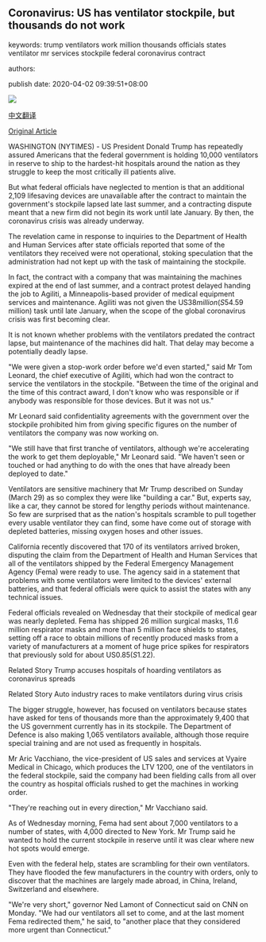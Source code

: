## Coronavirus: US has ventilator stockpile, but thousands do not work

keywords: trump ventilators work million thousands officials states ventilator mr services stockpile federal coronavirus contract

authors: 

publish date: 2020-04-02 09:39:51+08:00

![](https://www.straitstimes.com/sites/default/files/styles/x_large/public/articles/2020/04/02/rk_ventilator_020420.jpg?itok=y2dvogAA)

[中文翻译](Coronavirus%3A%20US%20has%20ventilator%20stockpile%2C%20but%20thousands%20do%20not%20work_zh.md)

[Original Article](https://www.straitstimes.com/world/united-states/coronavirus-us-has-ventilator-stockpile-but-thousands-do-not-work)

WASHINGTON (NYTIMES) - US President Donald Trump has repeatedly assured Americans that the federal government is holding 10,000 ventilators in reserve to ship to the hardest-hit hospitals around the nation as they struggle to keep the most critically ill patients alive.

But what federal officials have neglected to mention is that an additional 2,109 lifesaving devices are unavailable after the contract to maintain the government's stockpile lapsed late last summer, and a contracting dispute meant that a new firm did not begin its work until late January. By then, the coronavirus crisis was already underway.

The revelation came in response to inquiries to the Department of Health and Human Services after state officials reported that some of the ventilators they received were not operational, stoking speculation that the administration had not kept up with the task of maintaining the stockpile.

In fact, the contract with a company that was maintaining the machines expired at the end of last summer, and a contract protest delayed handing the job to Agiliti, a Minneapolis-based provider of medical equipment services and maintenance. Agiliti was not given the US$38 million (S$54.59 million) task until late January, when the scope of the global coronavirus crisis was first becoming clear.

It is not known whether problems with the ventilators predated the contract lapse, but maintenance of the machines did halt. That delay may become a potentially deadly lapse.

"We were given a stop-work order before we'd even started," said Mr Tom Leonard, the chief executive of Agiliti, which had won the contract to service the ventilators in the stockpile. "Between the time of the original and the time of this contract award, I don't know who was responsible or if anybody was responsible for those devices. But it was not us."

Mr Leonard said confidentiality agreements with the government over the stockpile prohibited him from giving specific figures on the number of ventilators the company was now working on.

"We still have that first tranche of ventilators, although we're accelerating the work to get them deployable," Mr Leonard said. "We haven't seen or touched or had anything to do with the ones that have already been deployed to date."

Ventilators are sensitive machinery that Mr Trump described on Sunday (March 29) as so complex they were like "building a car." But, experts say, like a car, they cannot be stored for lengthy periods without maintenance. So few are surprised that as the nation's hospitals scramble to pull together every usable ventilator they can find, some have come out of storage with depleted batteries, missing oxygen hoses and other issues.

California recently discovered that 170 of its ventilators arrived broken, disputing the claim from the Department of Health and Human Services that all of the ventilators shipped by the Federal Emergency Management Agency (Fema) were ready to use. The agency said in a statement that problems with some ventilators were limited to the devices' external batteries, and that federal officials were quick to assist the states with any technical issues.

Federal officials revealed on Wednesday that their stockpile of medical gear was nearly depleted. Fema has shipped 26 million surgical masks, 11.6 million respirator masks and more than 5 million face shields to states, setting off a race to obtain millions of recently produced masks from a variety of manufacturers at a moment of huge price spikes for respirators that previously sold for about US$0.85 (S$1.22).

Related Story Trump accuses hospitals of hoarding ventilators as coronavirus spreads

Related Story Auto industry races to make ventilators during virus crisis

The bigger struggle, however, has focused on ventilators because states have asked for tens of thousands more than the approximately 9,400 that the US government currently has in its stockpile. The Department of Defence is also making 1,065 ventilators available, although those require special training and are not used as frequently in hospitals.

Mr Aric Vacchiano, the vice-president of US sales and services at Vyaire Medical in Chicago, which produces the LTV 1200, one of the ventilators in the federal stockpile, said the company had been fielding calls from all over the country as hospital officials rushed to get the machines in working order.

"They're reaching out in every direction," Mr Vacchiano said.

As of Wednesday morning, Fema had sent about 7,000 ventilators to a number of states, with 4,000 directed to New York. Mr Trump said he wanted to hold the current stockpile in reserve until it was clear where new hot spots would emerge.

Even with the federal help, states are scrambling for their own ventilators. They have flooded the few manufacturers in the country with orders, only to discover that the machines are largely made abroad, in China, Ireland, Switzerland and elsewhere.

"We're very short," governor Ned Lamont of Connecticut said on CNN on Monday. "We had our ventilators all set to come, and at the last moment Fema redirected them," he said, to "another place that they considered more urgent than Connecticut."